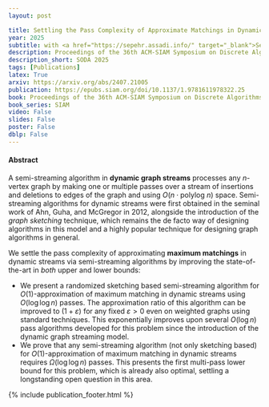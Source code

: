 ```yaml
---
layout: post

title: Settling the Pass Complexity of Approximate Matchings in Dynamic Graph Streams
year: 2025
subtitle: with <a href="https://sepehr.assadi.info/" target="_blank">Sepehr Assadi</a>, <a href="http://behnezhad.com/" target="_blank">Soheil Behnezhad</a>, <a href="http://www.christiankonrad.de/" target="_blank">Christian Konrad</a>, <a href="https://student.cs.uwaterloo.ca/~jsundare/" target="_blank">Janani Sundaresan</a>
description: Proceedings of the 36th ACM-SIAM Symposium on Discrete Algorithms
description_short: SODA 2025
tags: [Publications]
latex: True
arxiv: https://arxiv.org/abs/2407.21005
publication: https://epubs.siam.org/doi/10.1137/1.9781611978322.25
book: Proceedings of the 36th ACM-SIAM Symposium on Discrete Algorithms
book_series: SIAM
video: False
slides: False
poster: False
dblp: False
---
```


#### Abstract

A semi-streaming algorithm in **dynamic graph streams** processes any $n$-vertex graph by making one or multiple passes over a stream of insertions and deletions to edges of the graph and
using $O(n \cdot \text{polylog} ~ {n})$ space. Semi-streaming algorithms for dynamic streams were first obtained 
in the seminal work of Ahn, Guha, and McGregor in 2012, alongside the introduction of the *graph sketching* technique, 
which remains the de facto way of designing algorithms in this model and a highly popular technique for designing graph algorithms in general. 

We settle the pass complexity of approximating **maximum matchings** in dynamic streams via semi-streaming algorithms by improving the state-of-the-art in *both* upper and lower bounds: 

- We present a randomized sketching based semi-streaming algorithm for $O(1)$-approximation of maximum matching in dynamic streams using $O(\log\log{n})$ passes. The approximation ratio of this algorithm can be improved to $(1+\varepsilon)$ for any fixed $\varepsilon > 0$ even on weighted graphs using standard techniques. This exponentially improves upon several $O(\log{n})$ pass algorithms developed for this problem since the introduction of the dynamic graph streaming model. 
- We prove that any semi-streaming algorithm (not only sketching based) for $O(1)$-approximation of maximum matching in dynamic streams requires $\Omega(\log\log{n})$ passes. This presents the first multi-pass lower bound for this problem, which is already also optimal, settling a longstanding open question in this area.  


{% include publication_footer.html %}